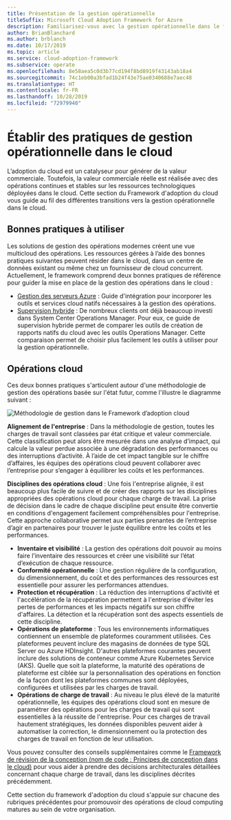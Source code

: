 ```yaml
---
title: Présentation de la gestion opérationnelle
titleSuffix: Microsoft Cloud Adoption Framework for Azure
description: Familiarisez-vous avec la gestion opérationnelle dans le framework d'adoption du cloud.
author: BrianBlanchard
ms.author: brblanch
ms.date: 10/17/2019
ms.topic: article
ms.service: cloud-adoption-framework
ms.subservice: operate
ms.openlocfilehash: 8e58aea5c0d3b77cd194f8bd8919f43143ab18a4
ms.sourcegitcommit: 74c1eb00a3bfad1b24f43e75ae0340688e7aec48
ms.translationtype: HT
ms.contentlocale: fr-FR
ms.lasthandoff: 10/28/2019
ms.locfileid: "72979940"
---
```

# <a name="establish-operational-management-practices-in-the-cloud"></a>Établir des pratiques de gestion opérationnelle dans le cloud

L’adoption du cloud est un catalyseur pour générer de la valeur commerciale. Toutefois, la valeur commerciale réelle est réalisée avec des opérations continues et stables sur les ressources technologiques déployées dans le cloud. Cette section du Framework d'adoption du cloud vous guide au fil des différentes transitions vers la gestion opérationnelle dans le cloud.

## <a name="actionable-best-practices"></a>Bonnes pratiques à utiliser

Les solutions de gestion des opérations modernes créent une vue multicloud des opérations. Les ressources gérées à l’aide des bonnes pratiques suivantes peuvent résider dans le cloud, dans un centre de données existant ou même chez un fournisseur de cloud concurrent. Actuellement, le framework comprend deux bonnes pratiques de référence pour guider la mise en place de la gestion des opérations dans le cloud :

- [Gestion des serveurs Azure](./azure-server-management/index.md) : Guide d'intégration pour incorporer les outils et services cloud natifs nécessaires à la gestion des opérations.
- [Supervision hybride](./monitor/index.md) : De nombreux clients ont déjà beaucoup investi dans System Center Operations Manager. Pour eux, ce guide de supervision hybride permet de comparer les outils de création de rapports natifs du cloud avec les outils Operations Manager. Cette comparaison permet de choisir plus facilement les outils à utiliser pour la gestion opérationnelle.

## <a name="cloud-operations"></a>Opérations cloud

Ces deux bonnes pratiques s'articulent autour d'une méthodologie de gestion des opérations basée sur l'état futur, comme l'illustre le diagramme suivant :

![Méthodologie de gestion dans le Framework d’adoption cloud](../_images/manage/caf-manage.png)

**Alignement de l'entreprise** : Dans la méthodologie de gestion, toutes les charges de travail sont classées par état critique et valeur commerciale. Cette classification peut alors être mesurée dans une analyse d’impact, qui calcule la valeur perdue associée à une dégradation des performances ou des interruptions d’activité. À l’aide de cet impact tangible sur le chiffre d’affaires, les équipes des opérations cloud peuvent collaborer avec l’entreprise pour s’engager à équilibrer les coûts et les performances.

**Disciplines des opérations cloud** : Une fois l'entreprise alignée, il est beaucoup plus facile de suivre et de créer des rapports sur les disciplines appropriées des opérations cloud pour chaque charge de travail. La prise de décision dans le cadre de chaque discipline peut ensuite être convertie en conditions d'engagement facilement compréhensibles pour l'entreprise. Cette approche collaborative permet aux parties prenantes de l’entreprise d’agir en partenaires pour trouver le juste équilibre entre les coûts et les performances.

- **Inventaire et visibilité** : La gestion des opérations doit pouvoir au moins faire l’inventaire des ressources et créer une visibilité sur l’état d’exécution de chaque ressource.
- **Conformité opérationnelle** : Une gestion régulière de la configuration, du dimensionnement, du coût et des performances des ressources est essentielle pour assurer les performances attendues.
- **Protection et récupération** : La réduction des interruptions d'activité et l'accélération de la récupération permettent à l'entreprise d'éviter les pertes de performances et les impacts négatifs sur son chiffre d'affaires. La détection et la récupération sont des aspects essentiels de cette discipline.
- **Opérations de plateforme** : Tous les environnements informatiques contiennent un ensemble de plateformes couramment utilisées. Ces plateformes peuvent inclure des magasins de données de type SQL Server ou Azure HDInsight. D'autres plateformes courantes peuvent inclure des solutions de conteneur comme Azure Kubernetes Service (AKS). Quelle que soit la plateforme, la maturité des opérations de plateforme est ciblée sur la personnalisation des opérations en fonction de la façon dont les plateformes communes sont déployées, configurées et utilisées par les charges de travail.
- **Opérations de charge de travail** : Au niveau le plus élevé de la maturité opérationnelle, les équipes des opérations cloud sont en mesure de paramétrer des opérations pour les charges de travail qui sont essentielles à la réussite de l'entreprise. Pour ces charges de travail hautement stratégiques, les données disponibles peuvent aider à automatiser la correction, le dimensionnement ou la protection des charges de travail en fonction de leur utilisation.

Vous pouvez consulter des conseils supplémentaires comme le [Framework de révision de la conception (nom de code : Principes de conception dans le cloud)](https://docs.microsoft.com/azure/architecture/reliability) pour vous aider à prendre des décisions architecturales détaillées concernant chaque charge de travail, dans les disciplines décrites précédemment.

Cette section du framework d'adoption du cloud s'appuie sur chacune des rubriques précédentes pour promouvoir des opérations de cloud computing matures au sein de votre organisation.

